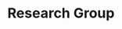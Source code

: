 ---
layout: redirect
title: Research Group
redirect: https://chitra-lab.github.io/
navigation_weight: 2
class: group-link
--- 